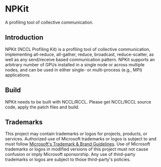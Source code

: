# NPKit

A profiling tool of collective communication.

## Introduction

NPKit (NCCL Profiling Kit) is a profiling tool of collective communication, implementing all-reduce, all-gather, reduce, broadcast, reduce-scatter, as well as any send/receive based communication pattern. NPKit supports an arbitrary number of GPUs installed in a single node or across multiple nodes, and can be used in either single- or multi-process (e.g., MPI) applications.

## Build

NPKit needs to be built with NCCL/RCCL. Please get NCCL/RCCL source code, apply the patch files and build.

## Trademarks

This project may contain trademarks or logos for projects, products, or services.
Authorized use of Microsoft trademarks or logos is subject to and must follow [Microsoft's Trademark & Brand Guidelines](https://www.microsoft.com/en-us/legal/intellectualproperty/trademarks/usage/general).
Use of Microsoft trademarks or logos in modified versions of this project must not cause confusion or imply Microsoft sponsorship.
Any use of third-party trademarks or logos are subject to those third-party's policies.


